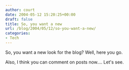 ```yaml
---
author: court
date: 2004-05-12 15:20:25+00:00
draft: false
title: So, you want a new
url: /blog/2004/05/12/so-you-want-a-new/
categories:
- Tech
---
```


So, you want a new look for the blog?  Well, here you go.

Also, I think you can comment on posts now....  Let's see.
